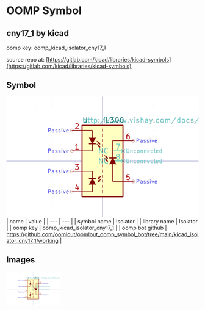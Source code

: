 # OOMP Symbol  
## cny17_1  by kicad  
  
oomp key: oomp_kicad_isolator_cny17_1  
  
source repo at: [https://gitlab.com/kicad/libraries/kicad-symbols](https://gitlab.com/kicad/libraries/kicad-symbols)  
## Symbol  
  
[![working.png](working_600.png)](working.png)  
| name | value | 
| --- | --- | 
| symbol name | Isolator | 
| library name | Isolator | 
| oomp key | oomp_kicad_isolator_cny17_1 | 
| oomp bot github | https://github.com/oomlout/oomlout_oomp_symbol_bot/tree/main/kicad_isolator_cny17_1/working | 
## Images  
  
[![working.png](working_140.png)](working.png)  
